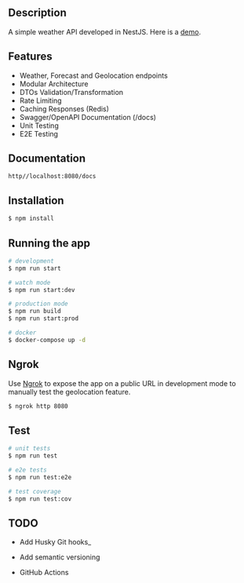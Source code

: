 ## Description

A simple weather API developed in NestJS. Here is a [demo](https://weather-backend.up.railway.app/docs).

## Features

- Weather, Forecast and Geolocation endpoints
- Modular Architecture
- DTOs Validation/Transformation
- Rate Limiting
- Caching Responses (Redis)
- Swagger/OpenAPI Documentation (/docs)
- Unit Testing
- E2E Testing

## Documentation

`http//localhost:8080/docs`

## Installation

```bash
$ npm install
```

## Running the app

```bash
# development
$ npm run start

# watch mode
$ npm run start:dev

# production mode
$ npm run build
$ npm run start:prod

# docker
$ docker-compose up -d
```

## Ngrok

Use [Ngrok](https://ngrok.com/) to expose the app on a public URL in development mode to manually test the geolocation feature.

```bash
$ ngrok http 8080
```

## Test

```bash
# unit tests
$ npm run test

# e2e tests
$ npm run test:e2e

# test coverage
$ npm run test:cov
```

## TODO

- Add Husky Git hooks\_

- Add semantic versioning

- GitHub Actions
